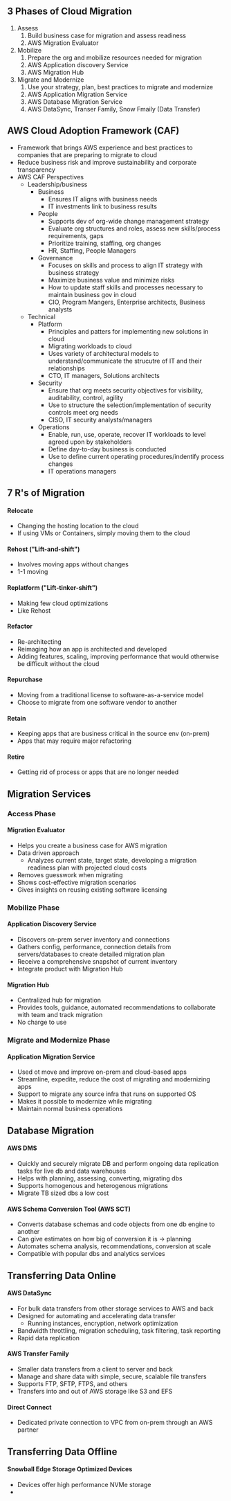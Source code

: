 ## 3 Phases of Cloud Migration
1. Assess
	1. Build business case for migration and assess readiness
	2. AWS Migration Evaluator
2. Mobilize
	1. Prepare the org and mobilize resources needed for migration
	2. AWS Application discovery Service
	3. AWS Migration Hub
3. Migrate and Modernize
	1. Use your strategy, plan, best practices to migrate and modernize
	2. AWS Application Migration Service
	3. AWS Database Migration Service
	4. AWS DataSync, Transer Family, Snow Fmaily (Data Transfer)

## AWS Cloud Adoption Framework (CAF)
- Framework that brings AWS experience and best practices to companies that are preparing to migrate to cloud
- Reduce business risk and improve sustainability and corporate transparency
- AWS CAF Perspectives
	- Leadership/business
		- Business
			- Ensures IT aligns with business needs
			- IT investments link to business results
		- People 
			- Supports dev of org-wide change management strategy
			- Evaluate org structures and roles, assess new skills/process requirements, gaps
			- Prioritize training, staffing, org changes
			- HR, Staffing, People Managers
		- Governance
			- Focuses on skills and process to align IT strategy with business strategy
			- Maximize business value and minimize risks
			- How to update staff skills and processes necessary to maintain business gov in cloud
			- CIO, Program Mangers, Enterprise architects, Business analysts
	- Technical
		- Platform 
			- Principles and patters for implementing new solutions in cloud
			- Migrating workloads to cloud
			- Uses variety of architectural models to understand/communicate the strucutre of IT and their relationships
			- CTO, IT managers, Solutions architects
		- Security 
			- Ensure that org meets security objectives for visibility, auditability, control, agility
			- Use to structure the selection/implementation of security controls meet org needs
			- CISO, IT security analysts/managers
		- Operations
			- Enable, run, use, operate, recover IT workloads to level agreed upon by stakeholders
			- Define day-to-day business is conducted
			- Use to define current operating procedures/indentify process changes
			- IT operations managers

## 7 R's of Migration
#### Relocate
- Changing the hosting location to the cloud
- If using VMs or Containers, simply moving them to the cloud
#### Rehost ("Lift-and-shift")
- Involves moving apps without changes
- 1-1 moving
#### Replatform ("Lift-tinker-shift")
- Making few cloud optimizations
- Like Rehost
#### Refactor
- Re-architecting
- Reimaging how an app is architected and developed
- Adding features, scaling, improving performance that would otherwise be difficult without the cloud
#### Repurchase
- Moving from a traditional license to software-as-a-service model
- Choose to migrate from one software vendor to another
#### Retain
- Keeping apps that are business critical in the source env (on-prem)
- Apps that may require major refactoring
#### Retire
- Getting rid of process or apps that are no longer needed

## Migration Services
### Access Phase
#### Migration Evaluator
- Helps you create a business case for AWS migration
- Data driven approach
	- Analyzes current state, target state, developing a migration readiness plan with projected cloud costs
- Removes guesswork when migrating
- Shows cost-effective migration scenarios
- Gives insights on reusing existing software licensing
### Mobilize Phase
#### Application Discovery Service
- Discovers on-prem server inventory and connections
- Gathers config, performance, connection details from servers/databases to create detailed migration plan
- Receive a comprehensive snapshot of current inventory
- Integrate product with Migration Hub
#### Migration Hub
- Centralized hub for migration
- Provides tools, guidance, automated recommendations to collaborate with team and track migration
- No charge to use
### Migrate and Modernize Phase
#### Application Migration Service
- Used ot move and improve on-prem and cloud-based apps
- Streamline, expedite, reduce the cost of migrating and modernizing apps
- Support to migrate any source infra that runs on supported OS
- Makes it possible to modernize while migrating
- Maintain normal business operations

## Database Migration
#### AWS DMS
- Quickly and securely migrate DB and perform ongoing data replication tasks for live db and data warehouses
- Helps with planning, assessing, converting, migrating dbs
- Supports homogenous and heterogenous migrations
- Migrate TB sized dbs a low cost

#### AWS Schema Conversion Tool (AWS SCT)
- Converts database schemas and code objects from one db engine to another
- Can give estimates on how big of conversion it is -> planning
- Automates schema analysis, recommendations, conversion at scale
- Compatible with popular dbs and analytics services

## Transferring Data Online
#### AWS DataSync
- For bulk data transfers from other storage services to AWS and back 
- Designed for automating and accelerating data transfer
	- Running instances, encryption, network optimization
- Bandwidth throttling, migration scheduling, task filtering, task reporting
- Rapid data replication

#### AWS Transfer Family
- Smaller data transfers from a client to server and back
- Manage and share data with simple, secure, scalable file transfers
- Supports FTP, SFTP, FTPS, and others
- Transfers into and out of AWS storage like S3 and EFS

#### Direct Connect
- Dedicated private connection to VPC from on-prem through an AWS partner

## Transferring Data Offline
#### Snowball Edge Storage Optimized Devices
- Devices offer high performance NVMe storage
- 